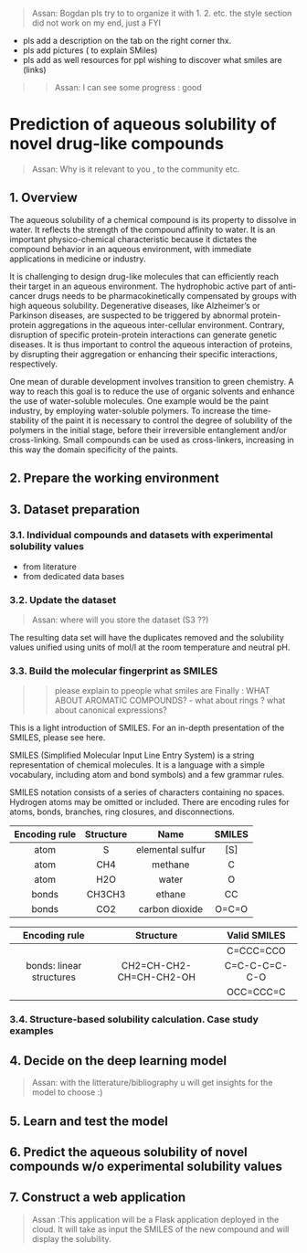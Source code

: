 >Assan:
Bogdan pls try to to organize it with 1. 2. etc.
the style section did not work on my end, just a FYI
- pls add a description on the tab on the right corner thx.
- pls add pictures ( to explain SMiles)
- pls add as well resources for ppl wishing to discover what smiles are (links)
>> Assan: I can see some progress : good


# Prediction of aqueous solubility of novel drug-like compounds
> Assan:  Why is it relevant to you , to the community etc.

## 1. Overview

The aqueous solubility of a chemical compound is its property to dissolve in water. It reflects the strength of the compound affinity to water. It is an important physico-chemical characteristic because it dictates the compound behavior in an aqueous environment, with immediate applications in medicine or industry.

It is challenging to design drug-like molecules that can efficiently reach their target in an aqueous environment. The hydrophobic active part of anti-cancer drugs needs to be pharmacokinetically compensated by groups with high aqueous solubility. Degenerative diseases, like Alzheimer’s or Parkinson diseases, are suspected to be triggered by abnormal protein-protein aggregations in the aqueous inter-cellular environment. Contrary, disruption of specific protein-protein interactions can generate genetic diseases. It is thus important to control the aqueous interaction of proteins, by disrupting their aggregation or enhancing their specific interactions, respectively.

One mean of durable development involves transition to green chemistry. A way to reach this goal is to reduce the use of organic solvents and enhance the use of water-soluble molecules. One example would be the paint industry, by employing water-soluble polymers. To increase the time-stability of the paint it is necessary to control the degree of solubility of the polymers in the initial stage, before their irreversible entanglement and/or cross-linking. Small compounds can be used as cross-linkers, increasing in this way the domain specificity of the paints.

## 2. Prepare the working environment

## 3. Dataset preparation

### 3.1. Individual compounds and datasets with experimental solubility values

* from literature
* from dedicated data bases

### 3.2. Update the dataset

> Assan: where will you store the dataset (S3 ??)

The resulting data set will have the duplicates removed and the solubility values unified using units of mol/l at the room temperature and neutral pH.


### 3.3. Build the molecular fingerprint as SMILES
>> please explain to ppeople what smiles are
>> Finally : WHAT ABOUT AROMATIC COMPOUNDS? - what about rings ?  what about canonical expressions? 

This is a light introduction of SMILES. For an in-depth presentation of the SMILES, please see here.

SMILES (Simplified Molecular Input Line Entry System) is a string representation of chemical molecules. It is a language with a simple vocabulary, including atom and bond symbols) and a few grammar rules. 

SMILES notation consists of a series of characters containing no spaces. Hydrogen atoms may be omitted or included. There are encoding rules for atoms, bonds, branches, ring closures, and disconnections.

| Encoding rule | Structure |       Name       | SMILES |
|:-------------:|:---------:|:----------------:|:------:|
|      atom     |     S     | elemental sulfur |   [S]  |
|      atom     |    CH4    |      methane     |    C   |
|      atom     |    H2O    |       water      |    O   |
|     bonds     |   CH3CH3  |      ethane      |   CC   |
|     bonds     |    CO2    |  carbon dioxide  |  O=C=O |



|       Encoding rule      |        Structure        |  Valid SMILES |
|:------------------------:|:-----------------------:|:-------------:|
|                          |                         |   C=CCC=CCO   |
| bonds: linear structures | CH2=CH-CH2-CH=CH-CH2-OH | C=C-C-C=C-C-O |
|                          |                         |   OCC=CCC=C   |


### 3.4. Structure-based solubility calculation. Case study examples

## 4. Decide on the deep learning model
> Assan: with the litterature/bibliography u will get insights for the model to choose :)
## 5. Learn and test the model

## 6. Predict the aqueous solubility of novel compounds w/o experimental solubility values

## 7. Construct a web application

> Assan :This application will be a Flask application deployed in the cloud. It will take as input the SMILES of the new compound and will display the solubility.

